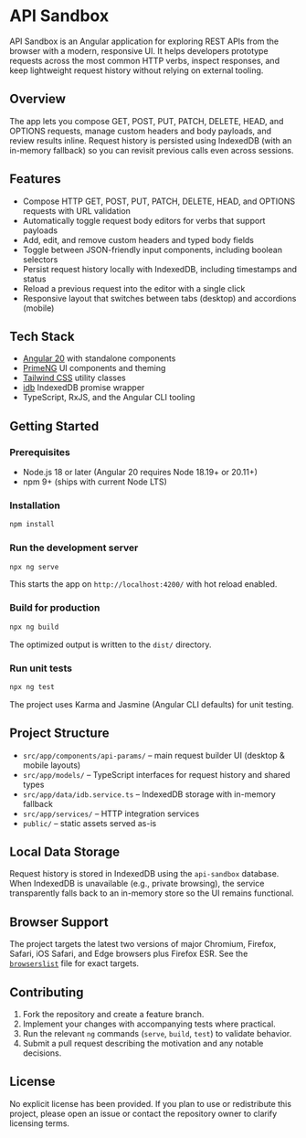 # API Sandbox

API Sandbox is an Angular application for exploring REST APIs from the browser with a modern, responsive UI. It helps developers prototype requests across the most common HTTP verbs, inspect responses, and keep lightweight request history without relying on external tooling.

## Overview

The app lets you compose GET, POST, PUT, PATCH, DELETE, HEAD, and OPTIONS requests, manage custom headers and body payloads, and review results inline. Request history is persisted using IndexedDB (with an in-memory fallback) so you can revisit previous calls even across sessions.

## Features

- Compose HTTP GET, POST, PUT, PATCH, DELETE, HEAD, and OPTIONS requests with URL validation
- Automatically toggle request body editors for verbs that support payloads
- Add, edit, and remove custom headers and typed body fields
- Toggle between JSON-friendly input components, including boolean selectors
- Persist request history locally with IndexedDB, including timestamps and status
- Reload a previous request into the editor with a single click
- Responsive layout that switches between tabs (desktop) and accordions (mobile)

## Tech Stack

- [Angular 20](https://angular.dev/) with standalone components
- [PrimeNG](https://primeng.org/) UI components and theming
- [Tailwind CSS](https://tailwindcss.com/) utility classes
- [idb](https://github.com/jakearchibald/idb) IndexedDB promise wrapper
- TypeScript, RxJS, and the Angular CLI tooling

## Getting Started

### Prerequisites

- Node.js 18 or later (Angular 20 requires Node 18.19+ or 20.11+)
- npm 9+ (ships with current Node LTS)

### Installation

```bash
npm install
```

### Run the development server

```bash
npx ng serve
```

This starts the app on `http://localhost:4200/` with hot reload enabled.

### Build for production

```bash
npx ng build
```

The optimized output is written to the `dist/` directory.

### Run unit tests

```bash
npx ng test
```

The project uses Karma and Jasmine (Angular CLI defaults) for unit testing.

## Project Structure

- `src/app/components/api-params/` – main request builder UI (desktop & mobile layouts)
- `src/app/models/` – TypeScript interfaces for request history and shared types
- `src/app/data/idb.service.ts` – IndexedDB storage with in-memory fallback
- `src/app/services/` – HTTP integration services
- `public/` – static assets served as-is

## Local Data Storage

Request history is stored in IndexedDB using the `api-sandbox` database. When IndexedDB is unavailable (e.g., private browsing), the service transparently falls back to an in-memory store so the UI remains functional.

## Browser Support

The project targets the latest two versions of major Chromium, Firefox, Safari, iOS Safari, and Edge browsers plus Firefox ESR. See the [`browserslist`](browserslist) file for exact targets.

## Contributing

1. Fork the repository and create a feature branch.
2. Implement your changes with accompanying tests where practical.
3. Run the relevant `ng` commands (`serve`, `build`, `test`) to validate behavior.
4. Submit a pull request describing the motivation and any notable decisions.

## License

No explicit license has been provided. If you plan to use or redistribute this project, please open an issue or contact the repository owner to clarify licensing terms.
